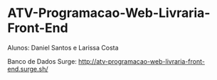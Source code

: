 # ATV-Programacao-Web-Livraria-Front-End

Alunos: Daniel Santos e Larissa Costa

Banco de Dados Surge: http://atv-programacao-web-livraria-front-end.surge.sh/
